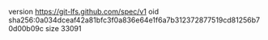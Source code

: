 version https://git-lfs.github.com/spec/v1
oid sha256:0a034dceaf42a81bfc3f0a836e64e1f6a7b312372877519cd81256b70d00b09c
size 33091
